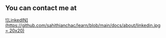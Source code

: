 ## You can contact me at 

[![LinkedIN](https://github.com/sahithianchac/learn/blob/main/docs/about/linkedin.jpg = 20x20)](https://www.linkedin.com/in/sahithiancha/)
